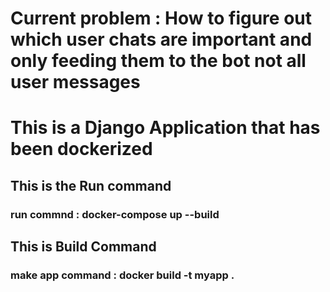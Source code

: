 # Current problem : How to figure out which user chats are important and only feeding them to the bot not all user messages

# This is a Django Application that has been dockerized

## This is the Run command
### run commnd : docker-compose up --build

## This is Build Command
### make app command : docker build -t myapp .

